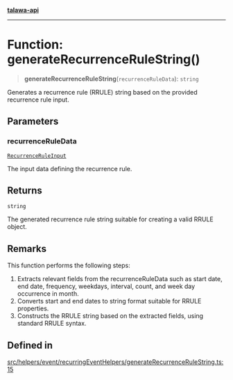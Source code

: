 [**talawa-api**](../../../../../README.md)

***

# Function: generateRecurrenceRuleString()

> **generateRecurrenceRuleString**(`recurrenceRuleData`): `string`

Generates a recurrence rule (RRULE) string based on the provided recurrence rule input.

## Parameters

### recurrenceRuleData

[`RecurrenceRuleInput`](../../../../../types/generatedGraphQLTypes/type-aliases/RecurrenceRuleInput.md)

The input data defining the recurrence rule.

## Returns

`string`

The generated recurrence rule string suitable for creating a valid RRULE object.

## Remarks

This function performs the following steps:
1. Extracts relevant fields from the recurrenceRuleData such as start date, end date, frequency, weekdays, interval, count, and week day occurrence in month.
2. Converts start and end dates to string format suitable for RRULE properties.
3. Constructs the RRULE string based on the extracted fields, using standard RRULE syntax.

## Defined in

[src/helpers/event/recurringEventHelpers/generateRecurrenceRuleString.ts:15](https://github.com/Suyash878/talawa-api/blob/f376d03c37e9acd046e7cc983947432c95f74442/src/helpers/event/recurringEventHelpers/generateRecurrenceRuleString.ts#L15)
